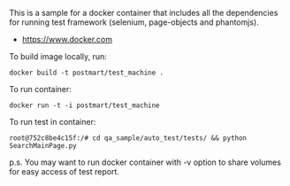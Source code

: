 This is a sample for a docker container that includes all the dependencies for
running test framework (selenium, page-objects and phantomjs).

- https://www.docker.com

To build image locally, run:
```
docker build -t postmart/test_machine .
```

To run container:
```
docker run -t -i postmart/test_machine
```

To run test in container:
```
root@752c8be4c15f:/# cd qa_sample/auto_test/tests/ && python SearchMainPage.py
```

p.s. You may want to run docker container with -v option to share volumes for easy access of test report.
